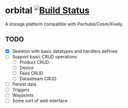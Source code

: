 # orbital [![Build Status](https://travis-ci.org/gregbuehler/orbital.svg?branch=master)](https://travis-ci.org/gregbuehler/orbital)
A storage platform compatible with Pachube/Cosm/Xively.


## TODO
- [x] Skeleton with basic datatypes and handlers defined
- [ ] Support basic CRUD operations
    - [ ] Product CRUD
    - [ ] Device
    - [ ] Feed CRUD
    - [ ] Datastream CRUD
- [ ] Persist data
- [ ] Triggers
- [ ] Waypoints
- [ ] Some sort of web interface